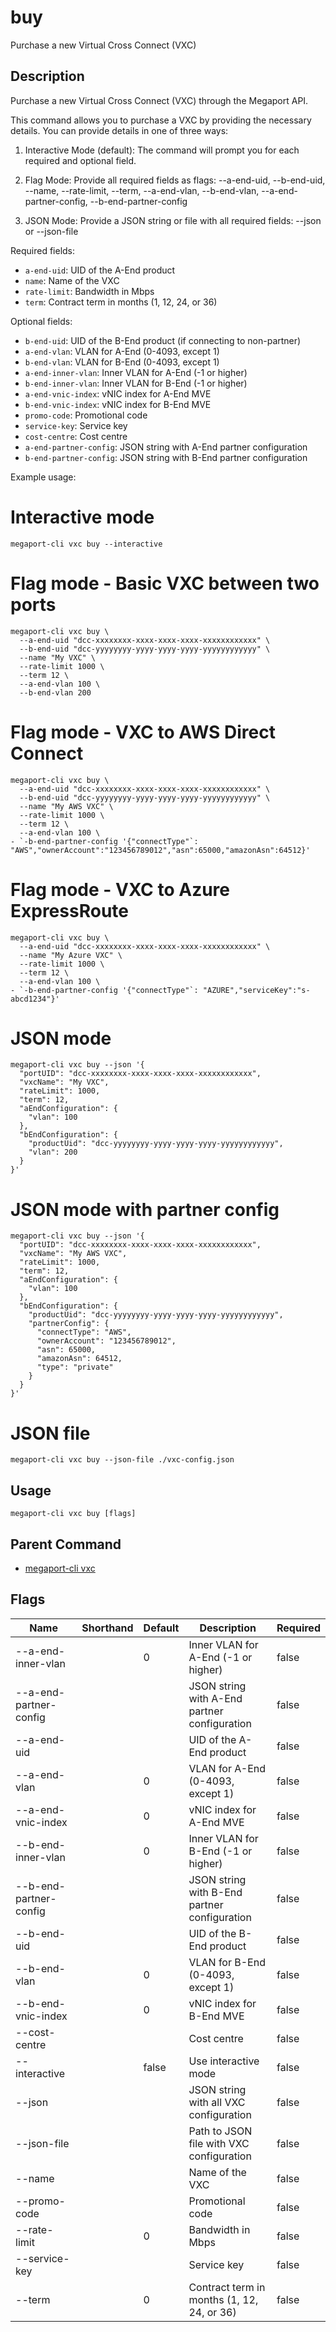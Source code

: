 # buy

Purchase a new Virtual Cross Connect (VXC)

## Description

Purchase a new Virtual Cross Connect (VXC) through the Megaport API.

This command allows you to purchase a VXC by providing the necessary details.
You can provide details in one of three ways:

1. Interactive Mode (default):
   The command will prompt you for each required and optional field.

2. Flag Mode:
   Provide all required fields as flags:
   --a-end-uid, --b-end-uid, --name, --rate-limit, --term,
   --a-end-vlan, --b-end-vlan, --a-end-partner-config, --b-end-partner-config

3. JSON Mode:
   Provide a JSON string or file with all required fields:
   --json <json-string> or --json-file <path>

Required fields:
- `a-end-uid`: UID of the A-End product
- `name`: Name of the VXC
- `rate-limit`: Bandwidth in Mbps
- `term`: Contract term in months (1, 12, 24, or 36)

Optional fields:
- `b-end-uid`: UID of the B-End product (if connecting to non-partner)
- `a-end-vlan`: VLAN for A-End (0-4093, except 1)
- `b-end-vlan`: VLAN for B-End (0-4093, except 1)
- `a-end-inner-vlan`: Inner VLAN for A-End (-1 or higher)
- `b-end-inner-vlan`: Inner VLAN for B-End (-1 or higher)
- `a-end-vnic-index`: vNIC index for A-End MVE
- `b-end-vnic-index`: vNIC index for B-End MVE
- `promo-code`: Promotional code
- `service-key`: Service key
- `cost-centre`: Cost centre
- `a-end-partner-config`: JSON string with A-End partner configuration
- `b-end-partner-config`: JSON string with B-End partner configuration

Example usage:

# Interactive mode
```
megaport-cli vxc buy --interactive
```

# Flag mode - Basic VXC between two ports
```
megaport-cli vxc buy \
  --a-end-uid "dcc-xxxxxxxx-xxxx-xxxx-xxxx-xxxxxxxxxxxx" \
  --b-end-uid "dcc-yyyyyyyy-yyyy-yyyy-yyyy-yyyyyyyyyyyy" \
  --name "My VXC" \
  --rate-limit 1000 \
  --term 12 \
  --a-end-vlan 100 \
  --b-end-vlan 200
```

# Flag mode - VXC to AWS Direct Connect
```
megaport-cli vxc buy \
  --a-end-uid "dcc-xxxxxxxx-xxxx-xxxx-xxxx-xxxxxxxxxxxx" \
  --b-end-uid "dcc-yyyyyyyy-yyyy-yyyy-yyyy-yyyyyyyyyyyy" \
  --name "My AWS VXC" \
  --rate-limit 1000 \
  --term 12 \
  --a-end-vlan 100 \
- `-b-end-partner-config '{"connectType"`: "AWS","ownerAccount":"123456789012","asn":65000,"amazonAsn":64512}'
```

# Flag mode - VXC to Azure ExpressRoute
```
megaport-cli vxc buy \
  --a-end-uid "dcc-xxxxxxxx-xxxx-xxxx-xxxx-xxxxxxxxxxxx" \
  --name "My Azure VXC" \
  --rate-limit 1000 \
  --term 12 \
  --a-end-vlan 100 \
- `-b-end-partner-config '{"connectType"`: "AZURE","serviceKey":"s-abcd1234"}'
```

# JSON mode
```
megaport-cli vxc buy --json '{
  "portUID": "dcc-xxxxxxxx-xxxx-xxxx-xxxx-xxxxxxxxxxxx",
  "vxcName": "My VXC",
  "rateLimit": 1000,
  "term": 12,
  "aEndConfiguration": {
    "vlan": 100
  },
  "bEndConfiguration": {
    "productUid": "dcc-yyyyyyyy-yyyy-yyyy-yyyy-yyyyyyyyyyyy",
    "vlan": 200
  }
}'
```

# JSON mode with partner config
```
megaport-cli vxc buy --json '{
  "portUID": "dcc-xxxxxxxx-xxxx-xxxx-xxxx-xxxxxxxxxxxx",
  "vxcName": "My AWS VXC",
  "rateLimit": 1000,
  "term": 12,
  "aEndConfiguration": {
    "vlan": 100
  },
  "bEndConfiguration": {
    "productUid": "dcc-yyyyyyyy-yyyy-yyyy-yyyy-yyyyyyyyyyyy",
    "partnerConfig": {
      "connectType": "AWS",
      "ownerAccount": "123456789012",
      "asn": 65000,
      "amazonAsn": 64512,
      "type": "private"
    }
  }
}'
```

# JSON file
```
megaport-cli vxc buy --json-file ./vxc-config.json
```



## Usage

```
megaport-cli vxc buy [flags]
```



## Parent Command

* [megaport-cli vxc](megaport-cli_vxc.md)




## Flags

| Name | Shorthand | Default | Description | Required |
|------|-----------|---------|-------------|----------|
| --a-end-inner-vlan |  | 0 | Inner VLAN for A-End (-1 or higher) | false |
| --a-end-partner-config |  |  | JSON string with A-End partner configuration | false |
| --a-end-uid |  |  | UID of the A-End product | false |
| --a-end-vlan |  | 0 | VLAN for A-End (0-4093, except 1) | false |
| --a-end-vnic-index |  | 0 | vNIC index for A-End MVE | false |
| --b-end-inner-vlan |  | 0 | Inner VLAN for B-End (-1 or higher) | false |
| --b-end-partner-config |  |  | JSON string with B-End partner configuration | false |
| --b-end-uid |  |  | UID of the B-End product | false |
| --b-end-vlan |  | 0 | VLAN for B-End (0-4093, except 1) | false |
| --b-end-vnic-index |  | 0 | vNIC index for B-End MVE | false |
| --cost-centre |  |  | Cost centre | false |
| --interactive |  | false | Use interactive mode | false |
| --json |  |  | JSON string with all VXC configuration | false |
| --json-file |  |  | Path to JSON file with VXC configuration | false |
| --name |  |  | Name of the VXC | false |
| --promo-code |  |  | Promotional code | false |
| --rate-limit |  | 0 | Bandwidth in Mbps | false |
| --service-key |  |  | Service key | false |
| --term |  | 0 | Contract term in months (1, 12, 24, or 36) | false |



